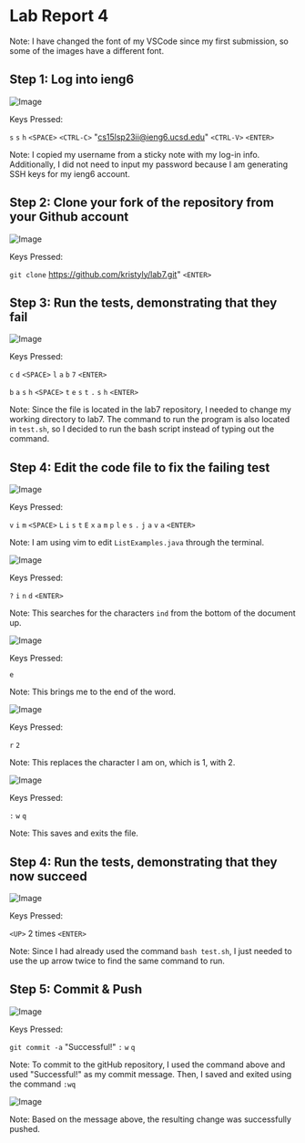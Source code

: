 # Lab Report 4
Note: I have changed the font of my VSCode since my first submission, so some of the images have a different font.

## Step 1: Log into ieng6
![Image](4.1.jpg)

Keys Pressed:

`s` `s` `h` `<SPACE>` `<CTRL-C>` "cs15lsp23ii@ieng6.ucsd.edu" `<CTRL-V>` `<ENTER>`

Note: I copied my username from a sticky note with my log-in info. Additionally, I did not need to input my password because I am generating SSH keys for my ieng6 account.

## Step 2: Clone your fork of the repository from your Github account
![Image](4.2.jpg)

Keys Pressed:

`git clone` https://github.com/kristyly/lab7.git" `<ENTER>`

## Step 3: Run the tests, demonstrating that they fail
![Image](4.3.jpg)

Keys Pressed:

`c` `d` `<SPACE>` `l` `a` `b` `7` `<ENTER>`

`b` `a` `s` `h`  `<SPACE>` `t` `e` `s` `t` `.` `s` `h` `<ENTER>`

Note: Since the file is located in the lab7 repository, I needed to change my working directory to lab7. The command to run the program is also located in `test.sh`, so I decided to run the bash script instead of typing out the command.

## Step 4: Edit the code file to fix the failing test
![Image](4.4.jpg)

Keys Pressed:

`v` `i` `m` `<SPACE>` `L` `i` `s` `t` `E` `x` `a` `m` `p` `l` `e` `s` `.` `j` `a` `v` `a` `<ENTER>`

Note: I am using vim to edit `ListExamples.java` through the terminal.

![Image](4.5.jpg)

Keys Pressed:

`?` `i` `n` `d` `<ENTER>`

Note: This searches for the characters `ind` from the bottom of the document up.

![Image](4.7.jpg)

Keys Pressed:

`e`

Note: This brings me to the end of the word.

![Image](4.8.jpg)

Keys Pressed:

`r` `2`

Note: This replaces the character I am on, which is 1, with 2.

![Image](4.9.jpg)

Keys Pressed: 

`:` `w` `q`

Note: This saves and exits the file.

## Step 4: Run the tests, demonstrating that they now succeed

![Image](4.10.jpg)

Keys Pressed:

`<UP>` 2 times `<ENTER>`

Note: Since I had already used the command `bash test.sh`, I just needed to use the up arrow twice to find the same command to run.

## Step 5: Commit & Push

![Image](4.11.jpg)

Keys Pressed:

`git commit -a` "Successful!" `:` `w` `q`

Note: To commit to the gitHub repository, I used the command above and used "Successful!" as my commit message. Then, I saved and exited using the command `:wq`

![Image](4.12.jpg)

Note: Based on the message above, the resulting change was successfully pushed.
